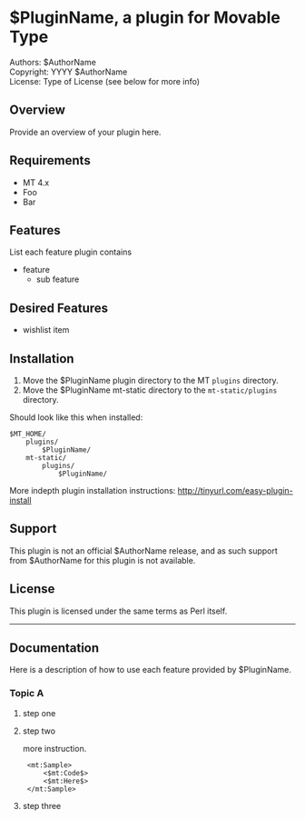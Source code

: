 # $PluginName, a plugin for Movable Type

Authors: $AuthorName  
Copyright: YYYY $AuthorName  
License: Type of License (see below for more info)  


## Overview

Provide an overview of your plugin here.


## Requirements

* MT 4.x
* Foo
* Bar


## Features

List each feature plugin contains

* feature
    * sub feature


## Desired Features

* wishlist item


## Installation

1. Move the $PluginName plugin directory to the MT `plugins` directory.
2. Move the $PluginName mt-static directory to the `mt-static/plugins` directory.

Should look like this when installed:

    $MT_HOME/
        plugins/
            $PluginName/
        mt-static/
            plugins/
                $PluginName/

More indepth plugin installation instructions: http://tinyurl.com/easy-plugin-install


## Support

This plugin is not an official $AuthorName release, and as such support from $AuthorName for this plugin is not available.


## License

This plugin is licensed under the same terms as Perl itself.

---

## Documentation

Here is a description of how to use each feature provided by $PluginName.

### Topic A

1. step one
2. step two

    more instruction.
    
        <mt:Sample>
            <$mt:Code$>
            <$mt:Here$>
        </mt:Sample>

3. step three

